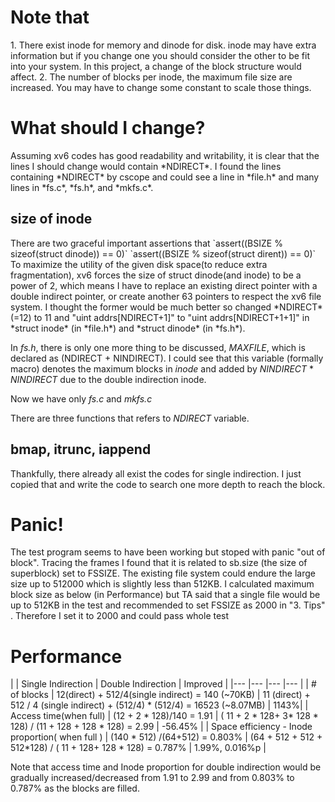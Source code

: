 <h1> Note that </h1>
1. There exist inode for memory and dinode for disk. inode may have extra information but if you change one you should consider the other to be fit into your system. In this project, a change of the block structure would affect.  
2. The number of blocks per inode, the maximum file size are increased. You may have to change some constant to scale those things.

<h1> What should I change? </h1>
Assuming xv6 codes has good readability and writability, it is clear that the lines I should change would contain *NDIRECT*. I found the lines containing *NDIRECT* by cscope and could see a line in *file.h* and many lines in *fs.c*, *fs.h*, and *mkfs.c*.

<h2> size of inode </h2>
There are two graceful important assertions that  
`assert((BSIZE % sizeof(struct dinode)) == 0)`  
`assert((BSIZE % sizeof(struct dirent)) == 0)`  
To maximize the utility of the given disk space(to reduce extra fragmentation), xv6 forces the size of struct dinode(and inode) to be a power of 2, which means I have to replace an existing direct pointer with a double indirect pointer, or create another 63 pointers to respect the xv6 file system. I thought the former would be much better so changed *NDIRECT* (=12) to 11 and "uint addrs[NDIRECT+1]" to "uint addrs[NDIRECT+1+1]" in *struct inode* (in *file.h*) and *struct dinode* (in *fs.h*).  

In *fs.h*, there is only one more thing to be discussed, *MAXFILE*, which is declared as (NDIRECT + NINDIRECT). I could see that this variable (formally macro) denotes the maximum blocks in *inode* and added by *NINDIRECT* * *NINDIRECT* due to the double indirection inode.
  
Now we have only *fs.c* and *mkfs.c*

There are three functions that refers to *NDIRECT* variable.
<h2> bmap, itrunc, iappend </h2>
Thankfully, there already all exist the codes for single indirection. I just copied that and write the code to search one more depth to reach the block.

<h1> Panic! </h1>
The test program seems to have been working but stoped with panic "out of block". Tracing the frames I found that it is related to sb.size (the size of superblock) set to FSSIZE.
The existing file system could endure the large size up to 512000 which is slightly less than 512KB.
I calculated maximum block size as below (in Performance) but TA said that a single file would be up to 512KB in the test and recommended to set FSSIZE as 2000 in "3. Tips" . Therefore I set it to 2000 and could pass whole test

<h1> Performance </h1>
|   	| Single Indirection  	|   Double Indirection	|  Improved |
|---	|---	|---	|--- |
|  # of blocks  	|   12(direct) + 512/4(single indirect) = 140 (~70KB)  | 11 (direct) + 512 / 4 (single indirect) + (512/4) * (512/4) = 16523 (~8.07MB) | 1143%|
|   Access time(when full) 	|   (12 + 2 * 128)/140 = 1.91 |  ( 11 + 2 * 128+ 3* 128 * 128) / (11 + 128 + 128 * 128) = 2.99	|  -56.45% |
|   Space efficiency - Inode proportion( when full ) 	|   (140 * 512) /(64+512) = 0.803% |   (64 + 512 + 512 + 512*128) / ( 11 + 128+ 128 * 128) = 0.787%	| 1.99%, 0.016%p |

Note that access time and Inode proportion for double indirection would be gradually increased/decreased from 1.91 to 2.99 and from 0.803% to 0.787% as the blocks are filled.


